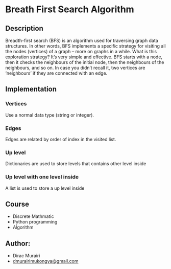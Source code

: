 # Breath First Search Algorithm

## Description

Breadth-first search (BFS) is an algorithm used for traversing graph data structures. In other words,  BFS implements a specific strategy for visiting all the nodes (vertices) of a graph – more on graphs in a while. What is this exploration strategy? It’s very simple and effective. BFS starts with a node, then it checks the neighbours of the initial node, then the neighbours of the neighbours, and so on. In case you didn’t recall it, two vertices are ‘neighbours’ if they are connected with an edge.

## Implementation

### Vertices

Use a normal data type (string or integer).

### Edges

Edges are related by order of index in the visited list.

### Up level

Dictionaries are used to store levels that contains other level inside  

### Up level with one level inside

A list is used to store a up level inside

## Course

* Discrete Mathmatic
* Python programming
* Algorithm

## Author:

* Dirac Murairi
* dmurairimukongya@gmail.com
